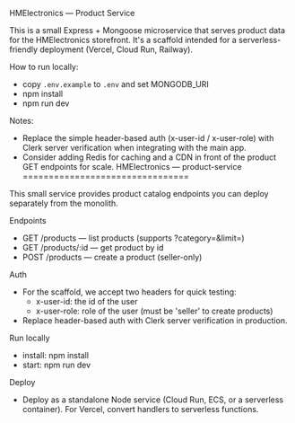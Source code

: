 HMElectronics — Product Service

This is a small Express + Mongoose microservice that serves product data for the HMElectronics storefront. It's a scaffold intended for a serverless-friendly deployment (Vercel, Cloud Run, Railway).

How to run locally:

- copy `.env.example` to `.env` and set MONGODB_URI
- npm install
- npm run dev

Notes:
- Replace the simple header-based auth (x-user-id / x-user-role) with Clerk server verification when integrating with the main app.
- Consider adding Redis for caching and a CDN in front of the product GET endpoints for scale.
HMElectronics — product-service
================================

This small service provides product catalog endpoints you can deploy separately from the monolith.

Endpoints
- GET /products — list products (supports ?category=&limit=)
- GET /products/:id — get product by id
- POST /products — create a product (seller-only)

Auth
- For the scaffold, we accept two headers for quick testing:
  - x-user-id: the id of the user
  - x-user-role: role of the user (must be 'seller' to create products)
- Replace header-based auth with Clerk server verification in production.

Run locally
- install: npm install
- start: npm run dev

Deploy
- Deploy as a standalone Node service (Cloud Run, ECS, or a serverless container). For Vercel, convert handlers to serverless functions.
